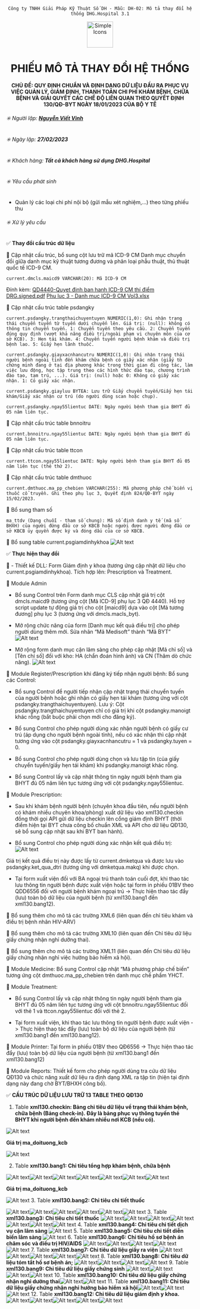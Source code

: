 <div align="center">

`Công ty TNHH Giải Pháp Kỹ Thuật Số DH - Mẫu: DH-02: Mô tả thay đổi hệ thống DHG.Hospital 3.1`

</div>

<div align="center">
  <img src="https://raw.githubusercontent.com/dh-hos/dhg.hospitalprinter/main/Deploy_Tools/Logo.ico" alt="Simple Icons" width=70>
  <h1>PHIẾU MÔ TẢ THAY ĐỔI HỆ THỐNG</h1>  
</div>
<div align="center">

#### CHỦ ĐỀ: QUY ĐỊNH CHUẨN VÀ ĐỊNH DẠNG DỮ LIỆU ĐẦU RA PHỤC VỤ VIỆC QUẢN LÝ, GIÁM ĐỊNH, THANH TOÁN CHI PHÍ KHÁM BỆNH, CHỮA BỆNH VÀ GIẢI QUYẾT CÁC CHẾ ĐỘ LIÊN QUAN THEO QUYẾT ĐỊNH 130/QĐ-BYT NGÀY 18/01/2023 CỦA BỘ Y TẾ

</div>

###### :eight_spoked_asterisk: Người lập: [**Nguyễn Viết Vinh**](https://github.com/ongtrieuhau)


###### :eight_spoked_asterisk: Ngày lập: **27/02/2023**

###### :eight_spoked_asterisk: Khách hàng: **Tất cả khách hàng sử dụng DHG.Hospital**

###### :eight_spoked_asterisk: Yêu cầu phát sinh

- Quản lý các loại chi phí nội bộ (gửi mẫu xét nghiệm,...) theo từng phiếu thu

###### :eight_spoked_asterisk: Xử lý yêu cầu

:white_check_mark: **Thay đổi cấu trúc dữ liệu**

:blue_book: Cập nhật cấu trúc, bổ sung cột lưu trữ mã ICD-9 CM Danh mục chuyển đổi giữa danh mục kỹ thuật tương đương và phân loại phẫu thuật, thủ thuật quốc tế ICD-9 CM.

`current.dmcls.maicd9 VARCHAR(20): Mã ICD-9 CM`

Đính kèm: [QD4440-Quyet đinh ban hanh ICD-9 CM thí điểm DRG.signed.pdf](/XML130/File-ho-tro/QD4440-Quyet%20đinh%20ban%20hanh%20ICD-9%20CM%20thí%20điểm%20DRG.signed.pdf) [Phu luc 3 - Danh muc ICD-9 CM Vol3.xlsx](/XML130/File-ho-tro/Phu%20luc%203%20-%20Danh%20muc%20ICD-9%20CM%20Vol3.xlsx)

:blue_book: Cập nhật cấu trúc table psdangky

`current.psdangky.trangthaichuyentuyen NUMERIC(1,0): Ghi nhận trạng thái chuyển tuyến từ tuyến dưới chuyển lên. Giá trị: (null): không có thông tin chuyển tuyến. 1: Chuyển tuyến theo yêu cầu. 2: Chuyển tuyến đúng quy định (vượt khả năng điều trị/ngoài phạm vi chuyên môn của cơ sở KCB). 3: Hẹn tái khám. 4: Chuyển tuyến người bệnh khám và điều trị bệnh lao. 5: Giấy hẹn lãnh thuốc.`

`current.psdangky.giayxacnhancutru NUMERIC(1,0): Ghi nhận trạng thái người bệnh ngoài tỉnh đến khám chữa bệnh có giấy xác nhận (giấy từ chứng minh đang ở tại địa phương khác trong thời gian đi công tác, làm việc lưu động, học tập trung theo các hình thức đào tạo, chương trình đào tạo, tạm trú, ...). Giá trị: (null) hoặc 0: Không có giấy xác nhận. 1: Có giấy xác nhận.`

`current.psdangky.giayluu BYTEA: Lưu trữ Giấy chuyển tuyến/Giấy hẹn tái khám/Giấy xác nhận cư trú (do người dùng scan hoặc chụp).`

`current.psdangky.ngay55lientuc DATE: Ngày người bệnh tham gia BHYT đủ 05 năm liên tục.`

:blue_book: Cập nhật cấu trúc table bnnoitru

`current.bnnoitru.ngay55lientuc DATE: Ngày người bệnh tham gia BHYT đủ 05 năm liên tục.`

:blue_book: Cập nhật cấu trúc table ttcon

`current.ttcon.ngay55lientuc DATE: Ngày người bệnh tham gia BHYT đủ 05 năm liên tục (thẻ thứ 2).`

:blue_book: Cập nhật cấu trúc table dmthuoc

`current.dmthuoc.ma_pp_chebien VARCHAR(255): Mã phương pháp chế biến vị thuốc cổ truyền. Ghi theo phụ lục 3, Quyết định 824/QĐ-BYT ngày 15/02/2023.`

:blue_book: Bổ sung tham số

`ma_ttdv (Dạng chuỗi - tham số chung): Mã số định danh y tế (mã số BHXH) của người đứng đầu cơ sở KBCB hoặc người được người đứng đầu cơ sở KBCB ủy quyền được ký và đóng dấu của cơ sở KBCB.`

:blue_book: Bổ sung table current.psgiamdinhykhoa
![Alt text](File-ho-tro/current.psgiamdinhykhoa.jpg)

:white_check_mark: **Thực hiện thay đổi**

:blue_book: - Thiết kế DLL: Form Giám định y khoa (tương ứng cập nhật dữ liệu cho current.psgiamdinhykhoa). Tích hợp lên: Prescription và Treatment.

:blue_book: Module Admin

- Bổ sung Control trên Form danh mục CLS cập nhật giá trị cột dmcls.maicd9 (tương ứng cột [Mã ICD-9] phụ lục 3 QĐ 4440). Hỗ trợ script update tự động giá trị cho cột [maicd9] dựa vào cột [Mã tương đương] phụ lục 3 (tương ứng với dmcls.macls_byt).

- Mở rộng chức năng của form [Danh mục kết quả điều trị] cho phép người dùng thêm mới. Sửa nhãn “Mã Medisoft” thành “Mã BYT”
![Alt text](File-ho-tro/admin-00.png)

- Mở rộng form danh mục cận lâm sàng cho phép cập nhật [Mã chỉ số] và [Tên chỉ số] đối với kho: HA (chẩn đoán hình ảnh) và CN (Thăm dò chức năng).
![Alt text](File-ho-tro/admin-01.png)

:blue_book: Module Register/Prescription khi đăng ký tiếp nhận người bệnh: Bổ sung các Control:

-  Bổ sung Control để người tiếp nhận cập nhật trạng thái chuyển tuyến của người bệnh hoặc ghi nhận có giấy hẹn tái khám (tương ứng với cột psdangky.trangthaichuyentuyen). Lưu ý: Cột psdangky.trangthaichuyentuyen chỉ có giá trị khi cột psdangky.manoigt khác rỗng (bắt buộc phải chọn mới cho đăng ký).

-  Bổ sung Control cho phép người dùng xác nhận người bệnh có giấy cư trú (áp dụng cho người bệnh ngoài tỉnh), nếu có xác nhận thì cập nhật tương ứng vào cột psdangky.giayxacnhancutru = 1 và psdangky.tuyen = 0.

- Bổ sung Control cho phép người dùng chọn và lưu tập tin (của giấy chuyển tuyến/giấy hẹn tái khám) khi psdangky.manoigt khác rỗng.

- Bổ sung Control lấy và cập nhật thông tin ngày người bệnh tham gia BHYT đủ 05 năm liên tục tương ứng với cột psdangky.ngay55lientuc.

:blue_book: Module Prescription:

- Sau khi khám bệnh người bệnh (chuyên khoa đầu tiên, nếu người bệnh có khám nhiều chuyên khoa/phòng) xuất dữ liệu vào xml130.checkin đồng thời gọi API gửi dữ liệu checkin lên cổng giám định BHYT (thời điểm hiện tại BYT chưa công bố chuẩn XML và API cho dữ liệu QĐ130, sẽ bổ sung cập nhật sau khi BYT ban hành).

- Bổ sung Control cho phép người dùng xác nhận kết quả điều trị:
![Alt text](File-ho-tro/prescription-00.png)

Giá trị kết quả điều trị này được lấy từ current.dmketqua và được lưu vào psdangky.ket_qua_dtri (tương ứng với dmketqua.makq) khi được chọn.

- Tại form xuất viện đối với BA ngoại trú thanh toán cuối đợt, khi thao tác lưu thông tin người bệnh được xuất viện hoặc tại form in phiếu 01BV theo QDD6556 đối với người bệnh khám ngoại trú -> Thực hiện thao tác đẩy (lưu) toàn bộ dữ liệu của người bệnh (từ xml130.bang1 đến xml130.bang12).

:blue_book: Bổ sung thêm cho mô tả các trường XML6 (liên quan đến chỉ tiêu khám và điều trị bệnh nhân HIV-ARV)

:blue_book: Bổ sung thêm cho mô tả các trường XML10 (liên quan đến Chỉ tiêu dữ liệu giấy chứng nhận nghỉ dưỡng thai).

:blue_book: Bổ sung thêm cho mô tả các trường XML11 (liên quan đến Chỉ tiêu dữ liệu giấy chứng nhận nghỉ việc hưởng bảo hiểm xã hội).

:blue_book: Module Medicine: Bổ sung Control cập nhật “Mã phương pháp chế biến” tương ứng cột dmthuoc.ma_pp_chebien trên danh mục chế phẩm YHCT.

:blue_book: Module Treatment:

- Bổ sung Control lấy và cập nhật thông tin ngày người bệnh tham gia BHYT đủ 05 năm liên tục tương ứng với cột bnnoitru.ngay55lientuc đối với thẻ 1 và ttcon.ngay55lientuc đối với thẻ 2.

- Tại form xuất viện, khi thao tác lưu thông tin người bệnh được xuất viện -> Thực hiện thao tác đẩy (lưu) toàn bộ dữ liệu của người bệnh (từ xml130.bang1 đến xml130.bang12).

:blue_book: Module Printer: Tại form in phiếu 01BV theo QĐ6556 -> Thực hiện thao tác đẩy (lưu) toàn bộ dữ liệu của người bệnh (từ xml130.bang1 đến xml130.bang12)

:blue_book: Module Reports: Thiết kế form cho phép người dùng tra cứu dữ liệu QĐ130 và chức năng xuất dữ liệu ra định dạng XML ra tập tin (hiện tại định dạng này đang chờ BYT/BHXH công bố).

:white_check_mark: **CẤU TRÚC DỮ LIỆU LƯU TRỮ 13 TABLE THEO QĐ130**

1. Table **xml130.checkin: Bảng chỉ tiêu dữ liệu về trạng thái khám bệnh, chữa bệnh (Bảng check-in). Đây là bảng phục vụ thông tuyến thẻ BHYT khi người bệnh đến khám nhiều nơi KCB (nếu có).**

![Alt text](File-ho-tro/xml130.checkin.jpg)

**Giá trị ma_doituong_kcb**

![Alt text](File-ho-tro/ma_doituong_kcb.jpg)

2. Table **xml130.bang1: Chỉ tiêu tổng hợp khám bệnh, chữa bệnh**

![Alt text](File-ho-tro/xml130.bang1-0.jpg)![Alt text](File-ho-tro/xml130.bang1-1.jpg)![Alt text](File-ho-tro/xml130.bang1-2.jpg)![Alt text](File-ho-tro/xml130.bang1-3.jpg)![Alt text](File-ho-tro/xml130.bang1-4.jpg)![Alt text](File-ho-tro/xml130.bang1-5.jpg)![Alt text](File-ho-tro/xml130.bang1-6.jpg)

**Giá trị ma_doituong_kcb**

![Alt text](File-ho-tro/ma_doituong_kcb.jpg)
3. Table **xml130.bang2: Chỉ tiêu chi tiết thuốc**

![Alt text](File-ho-tro/xml130.bang2-0.jpg)![Alt text](File-ho-tro/xml130.bang2-1.jpg)![Alt text](File-ho-tro/xml130.bang2-2.jpg)![Alt text](File-ho-tro/xml130.bang2-3.jpg)![Alt text](File-ho-tro/xml130.bang2-4.jpg)![Alt text](File-ho-tro/xml130.bang2-5.jpg)
3. Table **xml130.bang3: Chỉ tiêu chi tiết thuốc**
![Alt text](File-ho-tro/xml130.bang3-0.jpg)![Alt text](File-ho-tro/xml130.bang3-1.jpg)![Alt text](File-ho-tro/xml130.bang3-2.jpg)![Alt text](File-ho-tro/xml130.bang3-3.jpg)![Alt text](File-ho-tro/xml130.bang3-4.jpg)![Alt text](File-ho-tro/xml130.bang3-5.jpg)![Alt text](File-ho-tro/xml130.bang3-6.jpg)
4. Table **xml130.bang4: Chỉ tiêu chi tiết dịch vụ cận lâm sàng**
![Alt text](File-ho-tro/xml130.bang4.jpg)
5. Table **xml130.bang5: Chỉ tiêu chi tiết diễn biến lâm sàng**
![Alt text](File-ho-tro/xml130.bang5.jpg)
6. Table **xml130.bang6: Chỉ tiêu hồ sơ bệnh án chăm sóc và điều trị HIV/AIDS**
![Alt text](File-ho-tro/xml130.bang6-0.jpg)![Alt text](File-ho-tro/xml130.bang6-1.jpg)![Alt text](File-ho-tro/xml130.bang6-2.jpg)![Alt text](File-ho-tro/xml130.bang6-3.jpg)![Alt text](File-ho-tro/xml130.bang6-4.jpg)
7. Table **xml130.bang7: Chỉ tiêu dữ liệu giấy ra viện**
![Alt text](File-ho-tro/xml130.bang7-0.jpg)![Alt text](File-ho-tro/xml130.bang7-1.jpg)![Alt text](File-ho-tro/xml130.bang7-2.jpg)![Alt text](File-ho-tro/xml130.bang7-3.jpg)![Alt text](File-ho-tro/xml130.bang7-4.jpg)
8. Table **xml130.bang8: Chỉ tiêu dữ liệu tóm tắt hồ sơ bệnh án;**
![Alt text](File-ho-tro/xml130.bang8-0.jpg)![Alt text](File-ho-tro/xml130.bang8-1.jpg)![Alt text](File-ho-tro/xml130.bang8-2.jpg)![Alt text](File-ho-tro/xml130.bang8-3.jpg)
9. Table **xml130.bang9: Chỉ tiêu dữ liệu giấy chứng sinh**
![Alt text](File-ho-tro/xml130.bang9-0.jpg)![Alt text](File-ho-tro/xml130.bang9-1.jpg)![Alt text](File-ho-tro/xml130.bang9-2.jpg)![Alt text](File-ho-tro/xml130.bang9-3.jpg)
10. Table **xml130.bang10: Chỉ tiêu dữ liệu giấy chứng nhận nghỉ dưỡng thai**![Alt text](File-ho-tro/xml130.bang10-0.jpg)![Alt text](File-ho-tro/xml130.bang10-1.jpg)
11. Table **xml130.bang11: Chỉ tiêu dữ liệu giấy chứng nhận nghỉ hưởng bảo hiểm xã hội**![Alt text](File-ho-tro/xml130.bang11-0.jpg)![Alt text](File-ho-tro/xml130.bang11-1.jpg)![Alt text](File-ho-tro/xml130.bang11-2.jpg)
12. Table **xml130.bang12: Chỉ tiêu dữ liệu giám định y khoa.**
![Alt text](File-ho-tro/xml130.bang12-0.jpg)![Alt text](File-ho-tro/xml130.bang12-1.jpg)![Alt text](File-ho-tro/xml130.bang12-2.jpg)![Alt text](File-ho-tro/xml130.bang12-3.jpg)![Alt text](File-ho-tro/xml130.bang12-4.jpg)